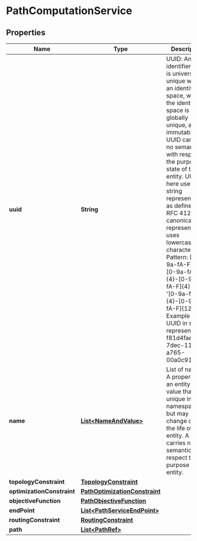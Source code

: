 
# PathComputationService

## Properties
Name | Type | Description | Notes
------------ | ------------- | ------------- | -------------
**uuid** | **String** | UUID: An identifier that is universally unique within an identifier space, where the identifier space is itself globally unique, and immutable. An UUID carries no semantics with respect to the purpose or state of the entity. UUID here uses string representation as defined in RFC 4122.  The canonical representation uses lowercase characters. Pattern: [0-9a-fA-F]{8}-[0-9a-fA-F]{4}-[0-9a-fA-F]{4}-&#39; + &#39;[0-9a-fA-F]{4}-[0-9a-fA-F]{12} Example of a UUID in string representation: f81d4fae-7dec-11d0-a765-00a0c91e6bf6 |  [optional]
**name** | [**List&lt;NameAndValue&gt;**](NameAndValue.md) | List of names. A property of an entity with a value that is unique in some namespace but may change during the life of the entity. A name carries no semantics with respect to the purpose of the entity. |  [optional]
**topologyConstraint** | [**TopologyConstraint**](TopologyConstraint.md) |  |  [optional]
**optimizationConstraint** | [**PathOptimizationConstraint**](PathOptimizationConstraint.md) |  |  [optional]
**objectiveFunction** | [**PathObjectiveFunction**](PathObjectiveFunction.md) |  |  [optional]
**endPoint** | [**List&lt;PathServiceEndPoint&gt;**](PathServiceEndPoint.md) |  |  [optional]
**routingConstraint** | [**RoutingConstraint**](RoutingConstraint.md) |  |  [optional]
**path** | [**List&lt;PathRef&gt;**](PathRef.md) |  |  [optional]



